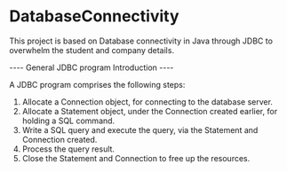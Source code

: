 # DatabaseConnectivity

This project is based on Database connectivity in Java through JDBC to overwhelm the student and company details.

---- General JDBC program Introduction ----

A JDBC program comprises the following steps:

1. Allocate a Connection object, for connecting to the database server.
2. Allocate a Statement object, under the Connection created earlier, for holding a SQL command.
3. Write a SQL query and execute the query, via the Statement and Connection created.
4. Process the query result.
5. Close the Statement and Connection to free up the resources.
